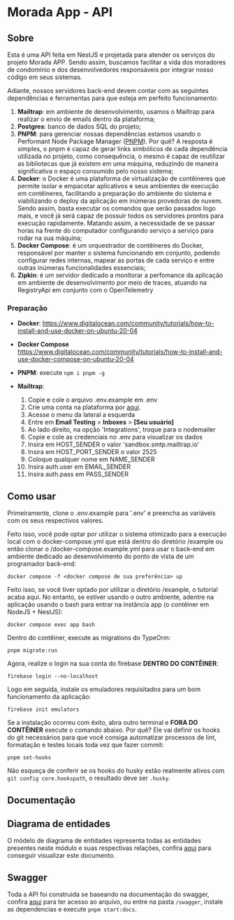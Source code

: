 # Morada App - API

## Sobre
Esta é uma API feita em NestJS e projetada para atender os serviços do projeto Morada APP. Sendo assim, buscamos facilitar a vida dos moradores de condomínio e dos desenvolvedores responsáveis por integrar nosso código em seus sistemas.

Adiante, nossos servidores back-end devem contar com as seguintes dependências e ferramentas para que esteja em perfeito funcionamento:

1. **Mailtrap**: em ambiente de desenvolvimento, usamos o Mailtrap para realizar o envio de emails dentro da plataforma;
2. **Postgres**: banco de dados SQL do projeto; 
3. **PNPM**: para gerenciar nossas dependências estamos usando o Performant Node Package Manager ([PNPM](https://pnpm.io/pt/)). Por quê? A resposta é simples, o pnpm é capaz de gerar links simbólicos de cada dependência utilizada no projeto, como consequência, o mesmo é capaz de reutilizar as bibliotecas que já existem em uma máquina, reduzindo de maneira significativa o espaço consumido pelo nosso sistema;
4. **Docker**: o Docker é uma plataforma de virtualização de contêineres que permite isolar e empacotar aplicativos e seus ambientes de execução em contêineres, facilitando a preparação do ambiente do sistema e viabilizando o deploy da aplicação em inúmeras provedoras de nuvem. Sendo assim, basta executar os comandos que serão passados logo mais, e você já será capaz de possuir todos os servidores prontos para execução rapidamente. Matando assim, a necessidade de se passar horas na frente do computador configurando serviço a serviço para rodar na sua máquina;
5. **Docker Compose**: é um orquestrador de contêineres do Docker, responsável por manter o sistema funcionando em conjunto, podendo configurar redes internas, mapear as portas de cada serviço e entre outras inúmeras funcionalidades essenciais;
6. **Zipkin**: é um servidor dedicado a monitorar a perfomance da aplicação em ambiente de desenvolvimento por meio de traces, atuando na RegistryApi em conjunto com o OpenTelemetry

### Preparação
- **Docker**: https://www.digitalocean.com/community/tutorials/how-to-install-and-use-docker-on-ubuntu-20-04

- **Docker Compose** https://www.digitalocean.com/community/tutorials/how-to-install-and-use-docker-compose-on-ubuntu-20-04

- **PNPM**: execute ```npm i pnpm -g```

- **Mailtrap**:
    1. Copie e cole o arquivo .env.example em .env
    2. Crie uma conta na plataforma por [aqui](https://mailtrap.io/).
    3. Acesse o menu da lateral a esquerda
    4. Entre em **Email Testing** > **Inboxes** > **[Seu usuário]**
    5. Ao lado direito, na opção 'Integrations', troque para o nodemailer
    6. Copie e cole as credenciais no .env para visualizar os dados
    7. Insira em HOST_SENDER o valor 'sandbox.smtp.mailtrap.io'
    8. Insira em HOST_PORT_SENDER o valor 2525
    9. Coloque qualquer nome em NAME_SENDER
    10. Insira auth.user em EMAIL_SENDER
    11. Insira auth.pass em PASS_SENDER

## Como usar

Primeiramente, clone o .env.example para '.env' e preencha as variáveis com os seus respectivos valores.

Feito isso, você pode optar por utilizar o sistema otimizado para a execução local com o docker-compose.yml que está dentro do diretório /example ou então clonar o /docker-compose.example.yml para usar o back-end em ambiente dedicado ao desenvolvimento do ponto de vista de um programador back-end:

```
docker compose -f <docker compose de sua preferência> up
```

Feito isso, se você tiver optado por utilizar o diretório /example, o tutorial acaba aqui. No entanto, se estiver usando o outro ambiente, adentre na aplicação usando o bash para entrar na instância app (o contêiner em NodeJS + NestJS):
```
docker compose exec app bash
```

Dentro do contêiner, execute as migrations do TypeOrm:
```
pnpm migrate:run
```

Agora, realize o login na sua conta do firebase **DENTRO DO CONTÊINER**:
```
firebase login --no-localhost
```

Logo em seguida, instale os emuladores requisitados para um bom funcionamento da aplicação:
```
firebase init emulators
```

Se a instalação ocorreu com êxito, abra outro terminal e **FORA DO CONTÊINER** execute o comando abaixo. Por quê? Ele vai definir os hooks do git necessários para que você consiga automatizar processos de lint, formatação e testes locais toda vez que fazer commit:
```
pnpm set-hooks
```

Não esqueça de conferir se os hooks do husky estão realmente ativos com ```git config core.hookspath```, o resultado deve ser ```.husky```.


## Documentação

## Diagrama de entidades

O módelo de diagrama de entidades representa todas as entidades presentes neste módulo e suas respectivas relações, confira [aqui](docs/dbdocs/database.md) para conseguir visualizar este documento.

## Swagger

Toda a API foi construida se baseando na documentação do swagger, confira [aqui](docs/openapi/openapi.json) para ter acesso ao arquivo, ou entre na pasta ```/swagger```, instale as dependencias e execute ```pnpm start:docs```.
